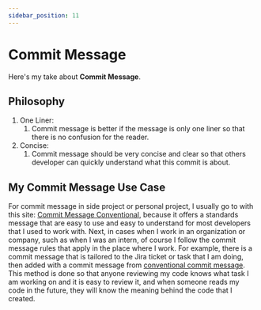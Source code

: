 ```yaml
---
sidebar_position: 11
---
```


# Commit Message

Here's my take about **Commit Message**.

## Philosophy

1. One Liner:
   1. Commit message is better  if the message is only one liner so that there is no confusion for the reader.
2. Concise:
   1. Commit message should be very concise and clear so that others developer can quickly understand what this commit is about.

## My Commit Message Use Case

For commit message in side project or personal project, 
I usually go to with this site: [Commit Message Conventional](https://www.conventionalcommits.org/en/v1.0.0/), 
because it offers a standards message that are easy to use and easy to understand for most developers that I used to work with.
Next, in cases when I work in an organization or company, such as when I was an intern, of course I follow the commit message
rules that apply in the place where I work. For example, there is a commit message that is tailored to the Jira ticket or task that I am doing, then added with a commit message from [conventional commit message](https://www.conventionalcommits.org/en/v1.0.0/). This method is done so that anyone reviewing my code knows what task I am working on and it is easy to review it, and when someone reads my code in the future, they will know the meaning behind the code that I created.